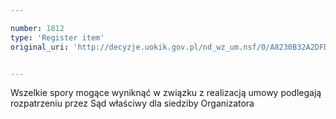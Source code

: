 ```yaml
---

number: 1812
type: 'Register item'
original_uri: 'http://decyzje.uokik.gov.pl/nd_wz_um.nsf/0/A8230B32A2DFD4B3C1257693004CE73F?OpenDocument'


---
```


Wszelkie spory mogące wyniknąć w związku z realizacją umowy podlegają rozpatrzeniu przez Sąd właściwy dla siedziby Organizatora
